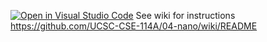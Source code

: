 [![Open in Visual Studio Code](https://classroom.github.com/assets/open-in-vscode-c66648af7eb3fe8bc4f294546bfd86ef473780cde1dea487d3c4ff354943c9ae.svg)](https://classroom.github.com/online_ide?assignment_repo_id=9208372&assignment_repo_type=AssignmentRepo)
See wiki for instructions https://github.com/UCSC-CSE-114A/04-nano/wiki/README
